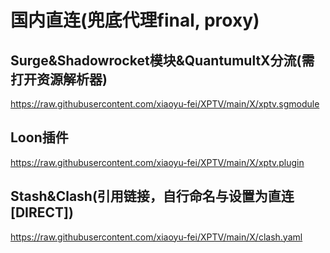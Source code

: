 # 国内直连(兜底代理final, proxy)
## Surge&Shadowrocket模块&QuantumultX分流(需打开资源解析器)
https://raw.githubusercontent.com/xiaoyu-fei/XPTV/main/X/xptv.sgmodule
## Loon插件
https://raw.githubusercontent.com/xiaoyu-fei/XPTV/main/X/xptv.plugin
## Stash&Clash(引用链接，自行命名与设置为直连[DIRECT])
https://raw.githubusercontent.com/xiaoyu-fei/XPTV/main/X/clash.yaml
